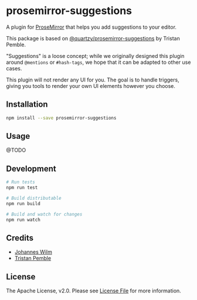 # prosemirror-suggestions

A plugin for [ProseMirror](https://prosemirror.net/) that helps you add suggestions to your editor.

This package is based on [@quartzy/prosemirror-suggestions](https://github.com/quartzy/prosemirror-suggestions) by Tristan Pemble.

"Suggestions" is a loose concept; while we originally designed this plugin around `@mentions` or `#hash-tags`, we hope
that it can be adapted to other use cases.

This plugin will not render any UI for you. The goal is to handle triggers, giving you tools to render your own UI
elements however you choose.

## Installation

```bash
npm install --save prosemirror-suggestions
```

## Usage

@TODO

## Development

```bash
# Run tests
npm run test

# Build distributable
npm run build

# Build and watch for changes
npm run watch
```

## Credits

- [Johannes Wilm](https://github.com/johanneswilm)
- [Tristan Pemble](https://github.com/tristanpemble)

## License

The Apache License, v2.0. Please see [License File](LICENSE) for more information.

[ico-version]: https://img.shields.io/npm/v/@quartzy/prosemirror-suggestions.svg?style=flat-square
[ico-license]: https://img.shields.io/badge/license-Apache%202.0-brightgreen.svg?style=flat-square
[ico-downloads]: https://img.shields.io/npm/dt/@quartzy/prosemirror-suggestions.svg?style=flat-square

[link-npm]: https://www.npmjs.com/package/prosemirror-suggestions
[link-downloads]: https://www.npmjs.com/package/prosemirror-suggestions
